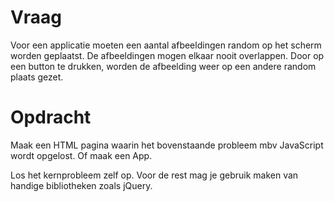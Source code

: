 # Vraag
Voor een applicatie moeten een aantal afbeeldingen random op het scherm worden geplaatst. De afbeeldingen mogen elkaar nooit overlappen. 
Door op een button te drukken, worden de afbeelding weer op een andere random plaats gezet.

# Opdracht
Maak een HTML pagina waarin het bovenstaande probleem mbv JavaScript wordt opgelost.
Of maak een App.

Los het kernprobleem zelf op. Voor de rest mag je gebruik maken van handige bibliotheken zoals jQuery.